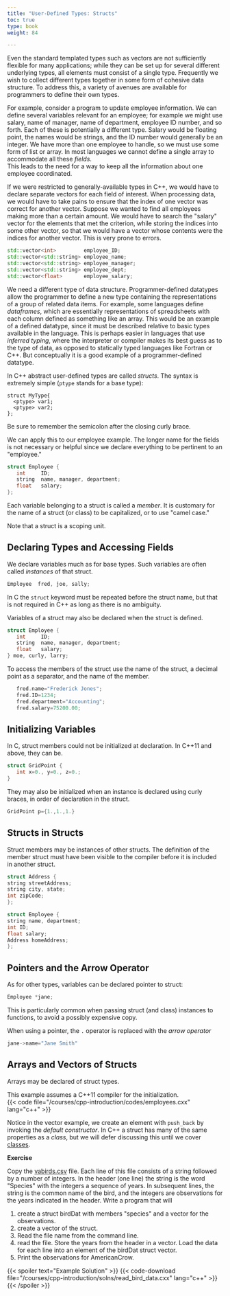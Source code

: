 ```yaml
---
title: "User-Defined Types: Structs"
toc: true
type: book
weight: 84

---
```


Even the standard templated types such as vectors are not sufficiently flexible for many applications; while they can be set up for several different underlying types, all elements must consist of a single type.  Frequently we wish to collect different types together in some form of cohesive data structure.  To address this, a variety of avenues are available for programmers to define their own types.

For example, consider a program to update employee information.  We can define several variables relevant for an employee; for example we might use salary, name of manager, name of department, employee ID number, and so forth.  Each of these is potentially a different type.  Salary would be floating point, the names would be strings, and the ID number would generally be an integer.  We have more than one employee to handle, so we must use some form of list or array.  In most languages we cannot define a single array to accommodate all these _fields_.  
This leads to the need for a way to keep all the information about one employee coordinated.

If we were restricted to generally-available types in C++, we would have to declare separate vectors for each field of interest.  When processing data, we would have to take pains to ensure that the index of one vector was correct for another vector.  Suppose we wanted to find all employees making more than a certain amount.  We would have to search the "salary" vector for the elements that met the criterion, while storing the indices into some other vector, so that we would have a vector whose contents were the indices for another vector.  This is very prone to errors. 
```c++
std::vector<int>         employee_ID;
std::vector<std::string> employee_name;
std::vector<std::string> employee_manager;
std::vector<std::string> employee_dept;
std::vector<float>       employee_salary;
```
We need a different type of data structure.  Programmer-defined datatypes allow the programmer to define a new type containing the representations of a group of related data items.
For example, some languages define _dataframes_, which are essentially representations of spreadsheets with each column defined as something like an array. This would be an example of a defined datatype, since it must be described relative to basic types available in the language.  This is perhaps easier in languages that use _inferred typing_, where the interpreter or compiler makes its best guess as to the type of data, as opposed to statically typed languages like Fortran or C++.  But conceptually it is a good example of a programmer-defined datatype.

In C++ abstract user-defined types are called _structs_.
The syntax is extremely simple (`ptype` stands for a base type):
```no-highlight
struct MyType{
  <ptype> var1;
  <ptype> var2;
};
```
Be sure to remember the semicolon after the closing curly brace.

We can apply this to our employee example.  The longer name for the fields is not necessary or helpful since we declare everything to be pertinent to an "employee."
```c++
struct Employee {
   int     ID;
   string  name, manager, department;
   float   salary;
};
```

Each variable belonging to a struct is called a _member_.
It is customary for the name of a struct (or class) to be capitalized, or to use "camel case."

Note that a struct is a scoping unit.

## Declaring Types and Accessing Fields

We declare variables much as for base types.  Such variables are often called _instances_ of that struct.

```c++
Employee  fred, joe, sally;
```
In C the `struct` keyword must be repeated before the struct name, but that is not required in C++ as long as there is no ambiguity.

Variables of a struct may also be declared when the struct is defined.
```c++
struct Employee {
   int     ID;
   string  name, manager, department;
   float   salary;
} moe, curly, larry;
```
To access the members of the struct use the name of the struct, a decimal point as a separator, and the name of the member.

```c++
   fred.name="Frederick Jones";
   fred.ID=1234;
   fred.department="Accounting";
   fred.salary=75200.00;
```

## Initializing Variables

In C, struct members could not be initialized at declaration.  In C++11 and above, they can be.

```c++
struct GridPoint {
   int x=0., y=0., z=0.;
}
```
They may also be initialized when an instance is declared using curly braces, in order of declaration in the struct.
```c++
GridPoint p={1.,1.,1.}
```

## Structs in Structs

Struct members may be instances of other structs.  The definition of the member struct must have been visible to the compiler before it is included in another struct.
```c++
struct Address {
string streetAddress;
string city, state;
int zipCode;
};

struct Employee {
string name, department;
int ID;
float salary;
Address homeAddress;
};
```

## Pointers and the Arrow Operator

As for other types, variables can be declared pointer to struct:
```c++
Employee *jane;
```
This is particularly common when passing struct (and class) instances to functions, to avoid a possibly expensive copy.

When using a pointer, the `.` operator is replaced with the _arrow operator_
```c++
jane->name="Jane Smith"
```

## Arrays and Vectors of Structs

Arrays may be declared of struct types.

This example assumes a C++11 compiler for the initialization.  
{{< code file="/courses/cpp-introduction/codes/employees.cxx" lang="c++" >}}

Notice in the vector example, we create an element with `push_back` by invoking the _default constructor_.  In C++ a struct has many of the same properties as a _class_, but we will defer discussing this until we cover [classes](/courses/cpp-introduction/classes).

**Exercise**

Copy the [vabirds.csv](/data/vabirds.csv) file. Each line of this file consists of a string followed by a number of integers.  In the header (one line) the string is the word "Species" with the integers a sequence of years.  In subsequent lines, the string is the common name of the bird, and the integers are observations for the years indicated in the header.  Write a program that will
1. create a struct birdDat with members "species" and a vector for the observations.
2. create a vector of the struct.
3. Read the file name from the command line.
4. read the file.  Store the years from the header in a vector.  Load the data for each line into an element of the birdDat struct vector.    
5. Print the observations for AmericanCrow.

{{< spoiler text="Example Solution" >}}
{{< code-download file="/courses/cpp-introduction/solns/read_bird_data.cxx" lang="c++" >}}
{{< /spoiler >}}

